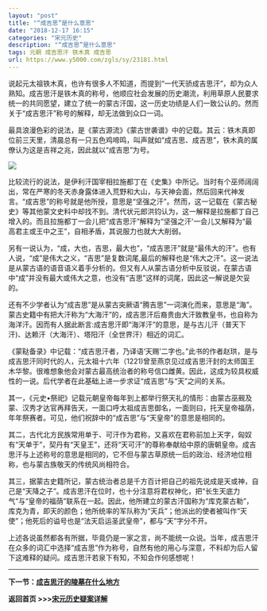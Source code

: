 ```yaml
---
layout: "post"
title: "“成吉思”是什么意思"
date: "2018-12-17 16:15"
categories: "宋元历史"
description: "“成吉思”是什么意思"
tags: 元朝 成吉思汗 铁木真 成吉思
url: https://www.y5000.com/zgls/sy/23181.html
---
```






说起元太祖铁木真，也许有很多人不知道，而提到“一代天骄成吉思汗”，却为众人熟知。成吉思汗是铁木真的称号，他顺应社会发展的历史潮流，利用草原人民要求统一的共同愿望，建立了统一的蒙古汗国，这一历史功绩是人们一致公认的。然而关于“成吉思汗”称号的解释，却无法做到众口一词。

最具浪漫色彩的说法，是《蒙古源流》《蒙古世袭谱》中的记载。其云：铁木真即位前三天里，清晨总有一只五色鸡啼鸣，叫声就如“成吉思、成吉思”，铁木真的属僚认为这是吉祥之兆，因此就以“成吉思”为号。

![](https://img.y5000.com/uploads/allimg/170630/8-1F630142QT24.jpg)

比较流行的说法，是伊利汗国宰相拉施都丁在《史集》中所记。当时有个巫师阔阔出，常在严寒的冬天赤身露体进入荒野和大山，与天神会面，然后回来代神发言。“成吉思”的称号就是他所授，意思是“坚强之汗”。然而，这一记载在《蒙古秘史》等其他蒙文史料中却找不到。清代状元郎洪钧认为，这一解释是拉施都丁自己增入的。而且拉施都丁一会儿把“成吉思汗”解释为“坚强之汗'一会儿又解释为“最高君主或王中之王”，自相矛盾，其说服力也就大大削弱。

另有一说认为，“成，大也，吉思，最大也”，“成吉思汗”就是“最伟大的汗”。也有人说，“成”是伟大之义，“吉思”是复数词尾,最后的解释也是“伟大之汗”。这一说法是从蒙古语的语音语义着手分析的。但又有人从蒙古语分析中反驳说，在蒙古语中“成”并没有最大或伟大之意，也没有“吉思”这样的词尾，因此这一解说是欠妥的。

还有不少学者认为“成吉思”是从蒙古突厥语“腾吉思”一词演化而来，意思是“海”。蒙古史籍中有把大汗称为“大海汗”的，成吉思汗后裔贵由大汗致教皇书，也自称为海洋汗。因而有人据此断言:成吉思汗即“海洋汗”的意思，是与古儿汗（普天下汗)、达赖汗（大海汗）、塔阳汗（全世界汗）相近的词汇。

《蒙鞑备录》中记载：“成吉思汗者，乃译语‘天赐’二字也。”此书的作者赵珙，是与成吉思汗同时代的人，元太祖十六年（1221)曾至燕京见过成吉思汗封的太师国王木华黎。很难想象他会对蒙古最高统治者的称号信口雌黄。因此，这成为较具权威性的一说。后代学者在此基础上进一步求证“成吉思”与“天”之间的关系。

其一，《元史•祭祀》记载元朝皇帝每年到上都举行祭天礼的情形：由蒙古巫觋及蒙、汉秀才达官再拜告天，一面口呼太祖成吉思御名，一面则曰，托天皇帝福荫，年年祭赛者。可见，他们祝辞中的“成吉思”与“天皇帝”的意思是相同的。

其二，古代北方民族常用单于、可汗作为君称，又喜欢在君称前加上天字，匈奴有“天单于”，契丹有“天皇王”，还将“天可汗”的尊称奉献给中原的唐朝皇帝。成吉思汗与上述称号的意思是相同的，它不但与蒙古草原统一后的政治、经济地位相称，也与蒙古族敬天的传统风尚相符合。

其三，据蒙古史籍所记，蒙古统治者总是千方百计把自己的祖先说成是天或神，自己是“天降之子”。成吉思汗在位时，也十分注意将君权神化，把“长生天底力气”与“皇帝的福荫”联系在一起。因此，他所建立的蒙古汗国称为“库克蒙古勒”，库克为青，即天的颜色；他所统率的军队称为“天兵”；他派出的使者被叫作“天使”；他死后的谥号也是“法天启运圣武皇帝”，都与“天”字分不开。

上述各说虽然都各有所据，毕竟仍是一家之言，尚不能统一众说。当年，成吉思汗在众多的词汇中选择“成吉思”作为称号，自然有他的用心与深意，不料却为后人留下这难释的疑问。成吉思汗若泉下有知，不知会作何感想呢！

* * *

**下一节：[成吉思汗的陵墓在什么地方](https://www.y5000.com/zgls/sy/23182.html)**

**返回首页 >>>[宋元历史疑案详解](https://www.y5000.com/zgls/sy/23199.html)**
